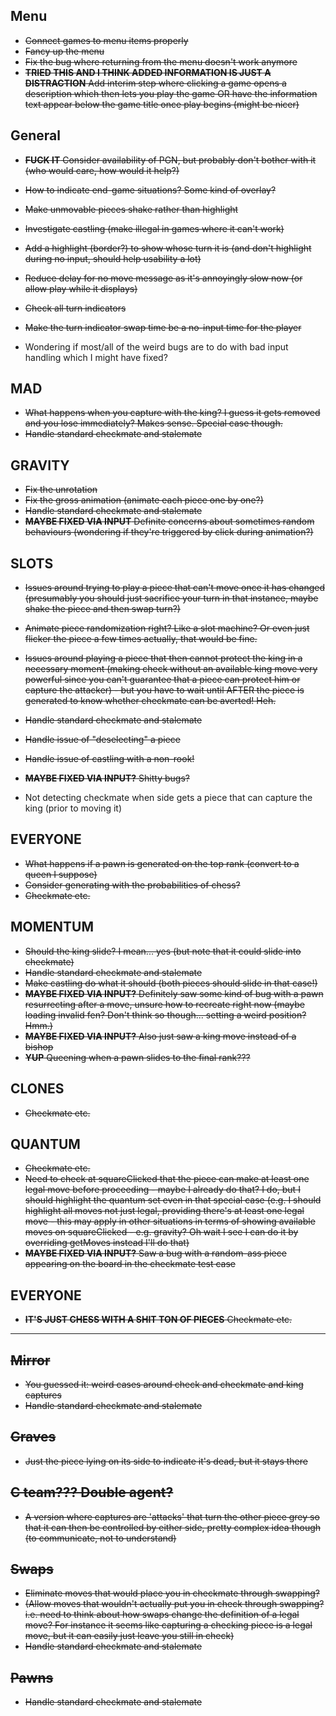 ## Menu

- ~~Connect games to menu items properly~~
- ~~Fancy up the menu~~
- ~~Fix the bug where returning from the menu doesn't work anymore~~
- ~~__TRIED THIS AND I THINK ADDED INFORMATION IS JUST A DISTRACTION__ Add interim step where clicking a game opens a description which then lets you play the game OR have the information text appear below the game title once play begins (might be nicer)~~

## General

- ~~__FUCK IT__ Consider availability of PGN, but probably don't bother with it (who would care, how would it help?)~~
- ~~How to indicate end-game situations? Some kind of overlay?~~
- ~~Make unmovable pieces shake rather than highlight~~
- ~~Investigate castling (make illegal in games where it can't work)~~
- ~~Add a highlight (border?) to show whose turn it is (and don't highlight during no input, should help usability a lot)~~
- ~~Reduce delay for no move message as it's annoyingly slow now (or allow play while it displays)~~
- ~~Check all turn indicators~~
- ~~Make the turn indicator swap time be a no-input time for the player~~

- Wondering if most/all of the weird bugs are to do with bad input handling which I might have fixed?


## MAD

- ~~What happens when you capture with the king? I guess it gets removed and you lose immediately? Makes sense. Special case though.~~
- ~~Handle standard checkmate and stalemate~~

## GRAVITY

- ~~Fix the unrotation~~
- ~~Fix the gross animation (animate each piece one by one?)~~
- ~~Handle standard checkmate and stalemate~~
- ~~__MAYBE FIXED VIA INPUT__ Definite concerns about sometimes random behaviours (wondering if they're triggered by click during animation?)~~

## SLOTS

- ~~Issues around trying to play a piece that can't move once it has changed (presumably you should just sacrifice your turn in that instance, maybe shake the piece and then swap turn?)~~
- ~~Animate piece randomization right? Like a slot machine? Or even just flicker the piece a few times actually, that would be fine.~~
- ~~Issues around playing a piece that then cannot protect the king in a necessary moment (making check without an available king move very powerful since you can't guarantee that a piece can protect him or capture the attacker) - but you have to wait until AFTER the piece is generated to know whether checkmate can be averted! Heh.~~
- ~~Handle standard checkmate and stalemate~~
- ~~Handle issue of "deselecting" a piece~~
- ~~Handle issue of castling with a non-rook!~~
- ~~__MAYBE FIXED VIA INPUT?__ Shitty bugs?~~

- Not detecting checkmate when side gets a piece that can capture the king (prior to moving it)

## EVERYONE

- ~~What happens if a pawn is generated on the top rank (convert to a queen I suppose)~~
- ~~Consider generating with the probabilities of chess?~~
- ~~Checkmate etc.~~

## MOMENTUM

- ~~Should the king slide? I mean... yes (but note that it could slide into checkmate)~~
- ~~Handle standard checkmate and stalemate~~
- ~~Make castling do what it should (both pieces should slide in that case!)~~
- ~~__MAYBE FIXED VIA INPUT?__ Definitely saw some kind of bug with a pawn resurrecting after a move, unsure how to recreate right now (maybe loading invalid fen? Don't think so though... setting a weird position? Hmm.)~~
- ~~__MAYBE FIXED VIA INPUT?__ Also just saw a king move instead of a bishop~~
- ~~__YUP__ Queening when a pawn slides to the final rank???~~

## CLONES

- ~~Checkmate etc.~~

## QUANTUM

- ~~Checkmate etc.~~
- ~~Need to check at squareClicked that the piece can make at least one legal move before proceeding - maybe I already do that? I do, but I should highlight the quantum set even in that special case (e.g. I should highlight all moves not just legal, providing there's at least one legal move - this may apply in other situations in terms of showing available moves on squareClicked - e.g. gravity? Oh wait I see I can do it by overriding getMoves instead I'll do that)~~
- ~~__MAYBE FIXED VIA INPUT?__ Saw a bug with a random-ass piece appearing on the board in the checkmate test case~~

## EVERYONE

- ~~__IT'S JUST CHESS WITH A SHIT TON OF PIECES__ Checkmate etc.~~

---

## ~~Mirror~~

- ~~You guessed it: weird cases around check and checkmate and king captures~~
- ~~Handle standard checkmate and stalemate~~

## ~~Graves~~

- ~~Just the piece lying on its side to indicate it's dead, but it stays there~~

## ~~C team??? Double agent?~~

- ~~A version where captures are 'attacks' that turn the other piece grey so that it can then be controlled by either side, pretty complex idea though (to communicate, not to understand)~~

## ~~Swaps~~

- ~~Eliminate moves that would place you in checkmate through swapping?~~
- ~~(Allow moves that wouldn't actually put you in check through swapping? i.e. need to think about how swaps change the definition of a legal move? For instance it seems like capturing a checking piece is a legal move, but it can easily just leave you still in check)~~
- ~~Handle standard checkmate and stalemate~~

## ~~Pawns~~

- ~~Handle standard checkmate and stalemate~~
